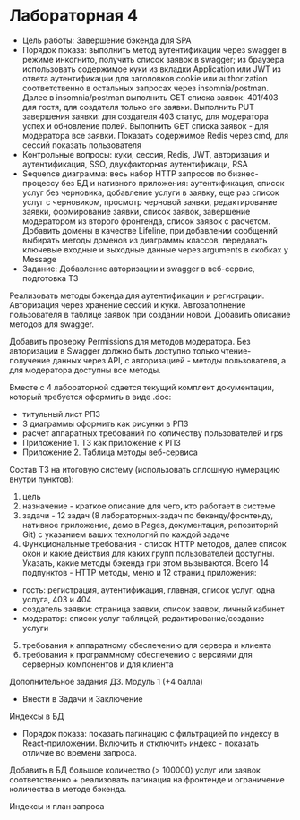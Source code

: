# Лабораторная 4
- Цель работы: Завершение бэкенда для SPA
- Порядок показа: выполнить метод аутентификации через swagger в режиме инкогнито, получить список заявок в swagger; из браузера использовать содержимое куки из вкладки Application или JWT из ответа аутентификации для заголовков cookie или authorization соответственно в остальных запросах через insomnia/postman. Далее в insomnia/postman выполнить GET списка заявок: 401/403 для гостя, для создателя только его заявки. Выполнить PUT завершения заявки: для создателя 403 статус, для модератора успех и обновление полей. Выполнить GET списка заявок - для модератора все заявки. Показать содержимое Redis через cmd, для сессий показать пользователя
- Контрольные вопросы: куки, сессия, Redis, JWT, авторизация и аутентификация, SSO, двухфакторная аутентификаци, RSA
- Sequence диаграмма: весь набор HTTP запросов по бизнес-процессу без БД и нативного приложения: аутентификация, список услуг без черновика, добавление услуги в заявку, еще раз список услуг с черновиком, просмотр черновой заявки, редактирование заявки, формирование заявки, список заявок, завершение модератором из второго фронтенда, список заявок с расчетом. Добавить домены в качестве Lifeline, при добавлении сообщений выбирать методы доменов из диаграммы классов, передавать ключевые входные и выходные данные через arguments в скобках у Message
- Задание: Добавление авторизации и swagger в веб-сервис, подготовка ТЗ

Реализовать методы бэкенда для аутентификации и регистрации. Авторизация через хранение сессий и куки. Автозаполнение пользователя в таблице заявок при создании новой. Добавить описание методов для swagger.

Добавить проверку Permissions для методов модератора. Без авторизации в Swagger должно быть доступно только чтение-получение данных через API, с авторизацией - методы пользователя, а для модератора доступны все методы.

Вместе с 4 лабораторной сдается текущий комплект документации, который требуется оформить в виде .doc:

- титульный лист РПЗ
- 3 диаграммы оформить как рисунки в РПЗ
- расчет аппаратных требований по количеству пользователей и rps
- Приложение 1. ТЗ как приложение к РПЗ
- Приложение 2. Таблица методы веб-сервиса

Состав ТЗ на итоговую систему (использовать сплошную нумерацию внутри пунктов):

1. цель
2. назначение - краткое описание для чего, кто работает в системе
3. задачи - 12 задач (8 лабораторных-задач по бекенду/фронтенду, нативное приложение, демо в Pages, документация, репозиторий Git) с указанием ваших технологий по каждой задаче
4. Функциональные требования - список HTTP методов, далее список окон и какие действия для каких групп пользователей доступны. Указать, какие методы бэкенда при этом вызываются. Всего 14 подпунктов - HTTP методы, меню и 12 страниц приложения:
- гость: регистрация, аутентификация, главная, список услуг, одна услуга, 403 и 404
- создатель заявки: страница заявки, список заявок, личный кабинет
- модератор: список услуг таблицей, редактирование/создание услуги

5. требования к аппаратному обеспечению для сервера и клиента
6. требования к программному обеспечению с версиями для серверных компонентов и для клиента

Дополнительное задания ДЗ. Модуль 1 (+4 балла)
- Внести в Задачи и Заключение

Индексы в БД
- Порядок показа: показать пагинацию с фильтрацией по индексу в React-приложении. Включить и отключить индекс - показать отличие во времени запроса.

Добавить в БД большое количество (> 100000) услуг или заявок соответственно + реализовать пагинация на фронтенде и ограничение количества в методе бэкенда.

Индексы и план запроса
